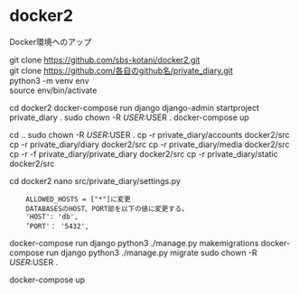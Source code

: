 # docker2
Docker環境へのアップ

git clone https://github.com/sbs-kotani/docker2.git                                             
git clone https://github.com/各自のgithub名/private_diary.git                            
python3 -m venv env                       
source env/bin/activate                                           

cd docker2
docker-compose run django django-admin startproject private_diary .
sudo chown -R $USER:$USER .
docker-compose up

cd ..
sudo chown -R $USER:$USER .
cp -r private_diary/accounts docker2/src
cp -r private_diary/diary docker2/src
cp -r private_diary/media docker2/src
cp -r -f private_diary/private_diary docker2/src
cp -r private_diary/static docker2/src

cd docker2
nano src/private_diary/settings.py

		ALLOWED_HOSTS = ["*"]に変更
		DATABASESのHOST、PORT部を以下の値に変更する。
		'HOST': 'db',
		’PORT'： '5432',
		
docker-compose run django python3 ./manage.py makemigrations
docker-compose run django python3 ./manage.py migrate
sudo chown -R $USER:$USER .

docker-compose up 

